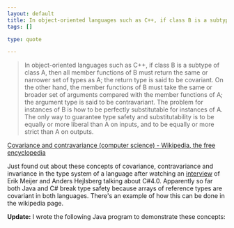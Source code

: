 ```yaml
--- 
layout: default
title: In object-oriented languages such as C++, if class B is a subtype of class A, then al...
tags: []

type: quote

---
```

> In object-oriented languages such as C++, if class B is a subtype of class A, then all member functions of B must return the same or narrower set of types as A; the return type is said to be covariant. On the other hand, the member functions of B must take the same or broader set of arguments compared with the member functions of A; the argument type is said to be contravariant. The problem for instances of B is how to be perfectly substitutable for instances of A. The only way to guarantee type safety and substitutability is to be equally or more liberal than A on inputs, and to be equally or more strict than A on outputs.

<a href="http://en.wikipedia.org/wiki/Covariance_and_contravariance_(computer_science)">Covariance and contravariance (computer science) - Wikipedia, the free encyclopedia</a>

Just found out about these concepts of covariance, contravariance and invariance in the type system of a language after watching an [interview](http://channel9.msdn.com/shows/Going+Deep/Expert-to-Expert-Anders-Hejlsberg-The-Future-of-C/) of Erik Meijer and Anders Hejlsberg talking about C#4.0. Apparently so far both Java and C# break type safety because arrays of reference types are covariant in both languages. There's an example of how this can be done in the wikipedia page.

**Update:** I wrote the following Java program to demonstrate these concepts:

<script src="http://gist.github.com/74274.js"></script>

